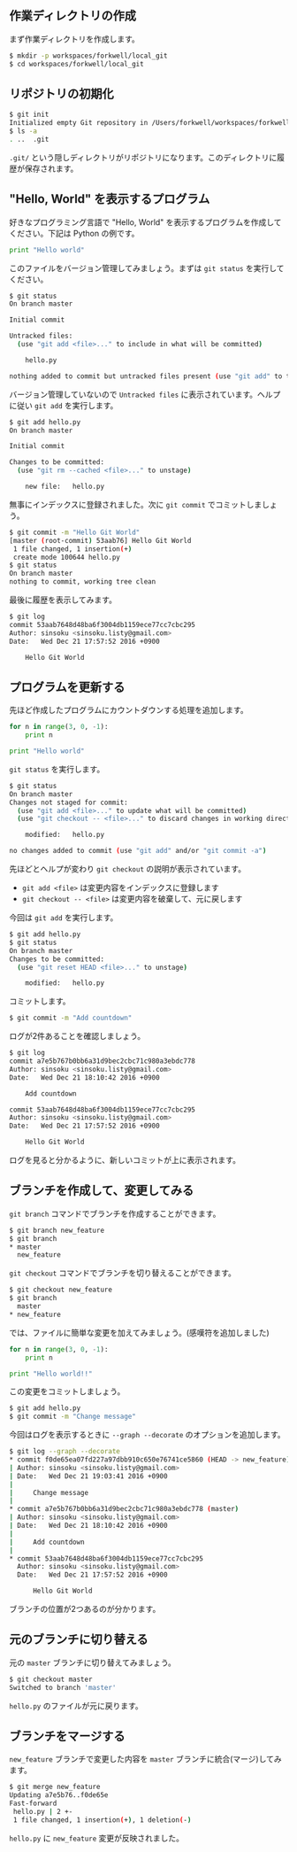 ## 作業ディレクトリの作成

まず作業ディレクトリを作成します。

```sh
$ mkdir -p workspaces/forkwell/local_git
$ cd workspaces/forkwell/local_git
```

## リポジトリの初期化

```sh
$ git init
Initialized empty Git repository in /Users/forkwell/workspaces/forkwell/local_git/.git/
$ ls -a
. ..  .git
```

`.git/` という隠しディレクトリがリポジトリになります。このディレクトリに履歴が保存されます。

## "Hello, World" を表示するプログラム

好きなプログラミング言語で "Hello, World" を表示するプログラムを作成してください。下記は Python の例です。

```python
print "Hello world"
```

このファイルをバージョン管理してみましょう。まずは `git status` を実行してください。

```sh
$ git status
On branch master

Initial commit

Untracked files:
  (use "git add <file>..." to include in what will be committed)

	hello.py

nothing added to commit but untracked files present (use "git add" to track)
```

バージョン管理していないので `Untracked files` に表示されています。ヘルプに従い `git add` を実行します。

```sh
$ git add hello.py
On branch master

Initial commit

Changes to be committed:
  (use "git rm --cached <file>..." to unstage)

	new file:   hello.py
```

無事にインデックスに登録されました。次に `git commit` でコミットしましょう。

```sh
$ git commit -m "Hello Git World"
[master (root-commit) 53aab76] Hello Git World
 1 file changed, 1 insertion(+)
 create mode 100644 hello.py
$ git status
On branch master
nothing to commit, working tree clean
```

最後に履歴を表示してみます。

```sh
$ git log
commit 53aab7648d48ba6f3004db1159ece77cc7cbc295
Author: sinsoku <sinsoku.listy@gmail.com>
Date:   Wed Dec 21 17:57:52 2016 +0900

    Hello Git World
```

## プログラムを更新する

先ほど作成したプログラムにカウントダウンする処理を追加します。

```python
for n in range(3, 0, -1):
    print n

print "Hello world"
```

`git status` を実行します。

```sh
$ git status
On branch master
Changes not staged for commit:
  (use "git add <file>..." to update what will be committed)
  (use "git checkout -- <file>..." to discard changes in working directory)

	modified:   hello.py

no changes added to commit (use "git add" and/or "git commit -a")
```

先ほどとヘルプが変わり `git checkout` の説明が表示されています。

- `git add <file>` は変更内容をインデックスに登録します
- `git checkout -- <file>` は変更内容を破棄して、元に戻します

今回は `git add` を実行します。

```sh
$ git add hello.py
$ git status
On branch master
Changes to be committed:
  (use "git reset HEAD <file>..." to unstage)

	modified:   hello.py
```

コミットします。

```sh
$ git commit -m "Add countdown"
```

ログが2件あることを確認しましょう。

```sh
$ git log
commit a7e5b767b0bb6a31d9bec2cbc71c980a3ebdc778
Author: sinsoku <sinsoku.listy@gmail.com>
Date:   Wed Dec 21 18:10:42 2016 +0900

    Add countdown

commit 53aab7648d48ba6f3004db1159ece77cc7cbc295
Author: sinsoku <sinsoku.listy@gmail.com>
Date:   Wed Dec 21 17:57:52 2016 +0900

    Hello Git World
```

ログを見ると分かるように、新しいコミットが上に表示されます。

## ブランチを作成して、変更してみる

`git branch` コマンドでブランチを作成することができます。

```sh
$ git branch new_feature
$ git branch
* master
  new_feature
```

`git checkout` コマンドでブランチを切り替えることができます。

```sh
$ git checkout new_feature
$ git branch
  master
* new_feature
```

では、ファイルに簡単な変更を加えてみましょう。(感嘆符を追加しました)

```python
for n in range(3, 0, -1):
    print n

print "Hello world!!"
```

この変更をコミットしましょう。

```sh
$ git add hello.py
$ git commit -m "Change message"
```

今回はログを表示するときに `--graph --decorate` のオプションを追加します。

```sh
$ git log --graph --decorate
* commit f0de65ea07fd227a97dbb910c650e76741ce5860 (HEAD -> new_feature)
| Author: sinsoku <sinsoku.listy@gmail.com>
| Date:   Wed Dec 21 19:03:41 2016 +0900
|
|     Change message
|
* commit a7e5b767b0bb6a31d9bec2cbc71c980a3ebdc778 (master)
| Author: sinsoku <sinsoku.listy@gmail.com>
| Date:   Wed Dec 21 18:10:42 2016 +0900
|
|     Add countdown
|
* commit 53aab7648d48ba6f3004db1159ece77cc7cbc295
  Author: sinsoku <sinsoku.listy@gmail.com>
  Date:   Wed Dec 21 17:57:52 2016 +0900

      Hello Git World
```

ブランチの位置が2つあるのが分かります。

## 元のブランチに切り替える

元の `master` ブランチに切り替えてみましょう。

```sh
$ git checkout master
Switched to branch 'master'
```

`hello.py` のファイルが元に戻ります。

## ブランチをマージする

`new_feature` ブランチで変更した内容を `master` ブランチに統合(マージ)してみます。

```sh
$ git merge new_feature
Updating a7e5b76..f0de65e
Fast-forward
 hello.py | 2 +-
 1 file changed, 1 insertion(+), 1 deletion(-)
```

`hello.py` に `new_feature` 変更が反映されました。
